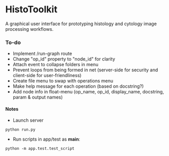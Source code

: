 # HistoToolkit

A graphical user interface for prototyping histology and cytology image processing workflows.

### To-do
* Implement /run-graph route
* Change "op_id" property to "node_id" for clarity
* Attach event to collapse folders in menu
* Prevent loops from being formed in net (server-side for security and client-side for user-friendliness)
* Create file menu to swap with operations menu
* Make help message for each operation (based on docstring?)
* Add node info in float-menu (op_name, op_id, display_name, docstring, param & output names)

#### Notes
* Launch server
```
python run.py
```

* Run scripts in app/test as __main__:
```
python -m app.test.test_script
```
